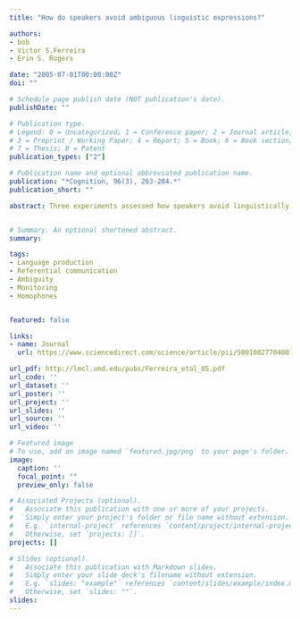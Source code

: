 ```yaml
---
title: "How do speakers avoid ambiguous linguistic expressions?"

authors:
- bob
- Victor S.Ferreira
- Erin S. Rogers

date: "2005-07-01T00:00:00Z"
doi: ""

# Schedule page publish date (NOT publication's date).
publishDate: ""

# Publication type.
# Legend: 0 = Uncategorized; 1 = Conference paper; 2 = Journal article;
# 3 = Preprint / Working Paper; 4 = Report; 5 = Book; 6 = Book section;
# 7 = Thesis; 8 = Patent
publication_types: ["2"]

# Publication name and optional abbreviated publication name.
publication: "*Cognition, 96(3), 263-284.*"
publication_short: ""

abstract: Three experiments assessed how speakers avoid linguistically and nonlinguistically ambiguous expressions. Speakers described target objects (a flying mammal, bat) in contexts including foil objects that caused linguistic (a baseball bat) and nonlinguistic (a larger flying mammal) ambiguity. Speakers sometimes avoided linguistic-ambiguity, and they did so equally regardless of whether they also were about to describe foils. This suggests that comprehension processes can sometimes detect linguistic-ambiguity before producing it. However, once produced, speakers consistently avoided using the same linguistically ambiguous expression again for a different meaning. This suggests that production processes can successfully detect linguistic-ambiguity after-the-fact. Speakers almost always avoided nonlinguistic-ambiguity. Thus, production processes are especially sensitive to nonlinguistic- but not linguistic-ambiguity, with the latter avoided consistently only once it is already articulated.


# Summary. An optional shortened abstract.
summary:

tags:
- Language production
- Referential communication
- Ambiguity
- Monitoring
- Homophones


featured: false

links:
- name: Journal
  url: https://www.sciencedirect.com/science/article/pii/S0010027704001684?via%3Dihub

url_pdf: http://lmcl.umd.edu/pubs/Ferreira_etal_05.pdf
url_code: ''
url_dataset: ''
url_poster: ''
url_project: ''
url_slides: ''
url_source: ''
url_video: ''

# Featured image
# To use, add an image named `featured.jpg/png` to your page's folder. 
image:
  caption: ''
  focal_point: ""
  preview_only: false

# Associated Projects (optional).
#   Associate this publication with one or more of your projects.
#   Simply enter your project's folder or file name without extension.
#   E.g. `internal-project` references `content/project/internal-project/index.md`.
#   Otherwise, set `projects: []`.
projects: []

# Slides (optional).
#   Associate this publication with Markdown slides.
#   Simply enter your slide deck's filename without extension.
#   E.g. `slides: "example"` references `content/slides/example/index.md`.
#   Otherwise, set `slides: ""`.
slides:
---
```


